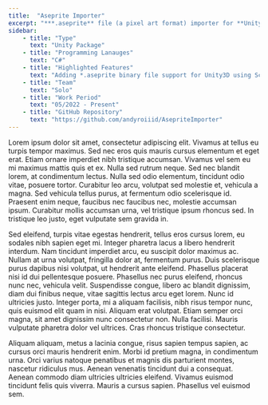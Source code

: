```yaml
---
title:  "Aseprite Importer"
excerpt: "***.aseprite** file (a pixel art format) importer for **Unity3D**."
sidebar:
    - title: "Type"
      text: "Unity Package"
    - title: "Programming Lanauges"
      text: "C#"
    - title: "Highlighted Features"
      text: "Adding *.aseprite binary file support for Unity3D using Scripted Importers API"
    - title: "Team"
      text: "Solo"
    - title: "Work Period"
      text: "05/2022 - Present"
    - title: "GitHub Repository"
      text: "https://github.com/andyroiiid/AsepriteImporter"
---
```


Lorem ipsum dolor sit amet, consectetur adipiscing elit. Vivamus at tellus eu turpis tempor maximus. Sed nec eros quis mauris cursus elementum et eget erat. Etiam ornare imperdiet nibh tristique accumsan. Vivamus vel sem eu mi maximus mattis quis et ex. Nulla sed rutrum neque. Sed nec blandit lorem, at condimentum lectus. Nulla sed odio elementum, tincidunt odio vitae, posuere tortor. Curabitur leo arcu, volutpat sed molestie et, vehicula a magna. Sed vehicula tellus purus, at fermentum odio scelerisque id. Praesent enim neque, faucibus nec faucibus nec, molestie accumsan ipsum. Curabitur mollis accumsan urna, vel tristique ipsum rhoncus sed. In tristique leo justo, eget vulputate sem gravida in.

Sed eleifend, turpis vitae egestas hendrerit, tellus eros cursus lorem, eu sodales nibh sapien eget mi. Integer pharetra lacus a libero hendrerit interdum. Nam tincidunt imperdiet arcu, eu suscipit dolor maximus ac. Nullam at urna volutpat, fringilla dolor at, fermentum purus. Duis scelerisque purus dapibus nisi volutpat, ut hendrerit ante eleifend. Phasellus placerat nisi id dui pellentesque posuere. Phasellus nec purus eleifend, rhoncus nunc nec, vehicula velit. Suspendisse congue, libero ac blandit dignissim, diam dui finibus neque, vitae sagittis lectus arcu eget lorem. Nunc id ultricies justo. Integer porta, mi a aliquam facilisis, nibh risus tempor nunc, quis euismod elit quam in nisi. Aliquam erat volutpat. Etiam semper orci magna, sit amet dignissim nunc consectetur non. Nulla facilisi. Mauris vulputate pharetra dolor vel ultrices. Cras rhoncus tristique consectetur.

Aliquam aliquam, metus a lacinia congue, risus sapien tempus sapien, ac cursus orci mauris hendrerit enim. Morbi id pretium magna, in condimentum urna. Orci varius natoque penatibus et magnis dis parturient montes, nascetur ridiculus mus. Aenean venenatis tincidunt dui a consequat. Aenean commodo diam ultricies ultricies eleifend. Vivamus euismod tincidunt felis quis viverra. Mauris a cursus sapien. Phasellus vel euismod sem.